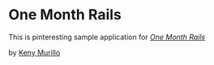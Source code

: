 # One Month Rails

This is pinteresting sample application for 
[*One Month Rails*](http://onemonthrails.com)

by [Keny Murillo](http://kenymurillo.com)